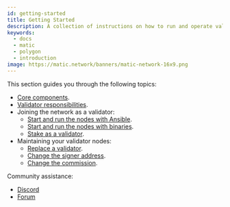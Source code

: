 ```yaml
---
id: getting-started
title: Getting Started
description: A collection of instructions on how to run and operate validator nodes on the Candle Network.
keywords:
  - docs
  - matic
  - polygon
  - introduction
image: https://matic.network/banners/matic-network-16x9.png 
---
```


This section guides you through the following topics:

* [Core components](/docs/validate/validate/core-components).
* [Validator responsibilities](/docs/validate/validate/validator-responsibilities).
* Joining the network as a validator:
  * [Start and run the nodes with Ansible](/docs/validate/validate/run-validator-ansible).
  * [Start and run the nodes with binaries](/docs/validate/validate/run-validator-binaries).
  * [Stake as a validator](/docs/validate/validate/validator-staking-operations).
* Maintaining your validator nodes:
  * [Replace a validator](/docs/validate/validate/replace-validator).
  * [Change the signer address](/docs/validate/validate/change-signer-address).
  * [Change the commission](/docs/validate/validate/validator-commission-operations).

Community assistance:

* [Discord](https://discord.gg/polygon)
* [Forum](https://forum.candlelabs.org/)
